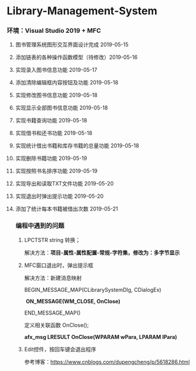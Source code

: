 # Library-Management-System

### 环境：Visual Studio 2019 + MFC

1. 图书管理系统图形交互界面设计完成 2019-05-15

2. 添加链表的各种操作函数模型（待修改）2019-05-16

3. 实现录入图书信息功能 2019-05-17

4. 添加清除编辑框内容按钮及功能 2019-05-18

5. 实现修改图书信息功能 2019-05-18

6. 实现显示全部图书信息功能 2019-05-18

7. 实现书籍查询功能 2019-05-18

8. 实现借书和还书功能 2019-05-18

9. 实现统计借出书籍和库存书籍的总量功能 2019-05-18

10. 实现删除书籍功能 2019-05-19

11. 实现按照书名排序功能 2019-05-19

12. 实现导出和读取TXT文件功能 2019-05-20

13. 实现退出时弹出提示功能 2019-05-20

14. 添加了统计每本书籍被借出次数 2019-05-21

    ### 编程中遇到的问题

    1. LPCTSTR  string 转换；

       解决方法：**项目-属性-属性配置-常规-字符集，修改为：多字节显示**

    2. MFC窗口退出时，弹出提示框

       解决方法：新建消息映射

       BEGIN_MESSAGE_MAP(CLibrarySystemDlg, CDialogEx)

       ​       **ON_MESSAGE(WM_CLOSE, OnClose)**

       END_MESSAGE_MAP()

       

       定义相关联函数 OnClose();

       **afx_msg LRESULT OnClose(WPARAM wPara, LPARAM lPara)**

    3. Edit控件，按回车键会退出程序

       参考博客：https://www.cnblogs.com/dupengcheng/p/5618286.html

